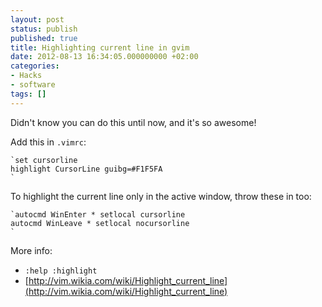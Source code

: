 ```yaml
---
layout: post
status: publish
published: true
title: Highlighting current line in gvim
date: 2012-08-13 16:34:05.000000000 +02:00
categories:
- Hacks
- software
tags: []
---
```

Didn't know you can do this until now, and it's so awesome!

Add this in `.vimrc`:


```
`set cursorline
highlight CursorLine guibg=#F1F5FA
`
```


To highlight the current line only in the active window, throw these in too:


```
`autocmd WinEnter * setlocal cursorline
autocmd WinLeave * setlocal nocursorline
`
```


More info:
- `:help :highlight`
- [http://vim.wikia.com/wiki/Highlight_current_line](http://vim.wikia.com/wiki/Highlight_current_line)
